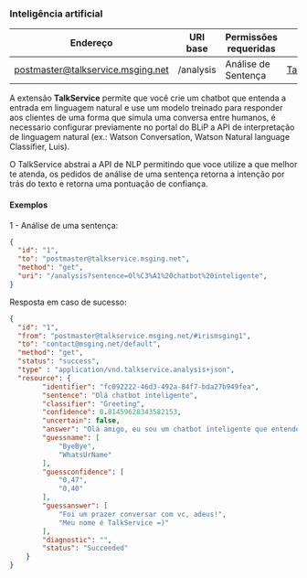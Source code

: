 ### Inteligência artificial
| Endereço                        | URI base     | Permissões requeridas   | C#                     |
|---------------------------------|--------------|-------------------------|------------------------|
| postmaster@talkservice.msging.net | /analysis       | Análise de Sentença      | [TalkServiceExtension](https://github.com/takenet/messaginghub-client-csharp/blob/master/src/Takenet.MessagingHub.Client/Extensions/ArtificialIntelligence/TalkServiceExtension.cs) |

A extensão **TalkService** permite que você crie um chatbot que entenda a entrada em linguagem natural e use um modelo treinado para responder aos clientes de uma forma que simula uma conversa entre humanos, é necessario configurar previamente no portal do BLiP a API de interpretação de linguagem natural (ex.: Watson Conversation, Watson Natural language Classifier, Luis).

O TalkService abstrai a API de NLP permitindo que voce utilize a que melhor te atenda, os pedidos de análise de uma sentença retorna a intenção por trás do texto e retorna uma pontuação de confiança.

#### Exemplos

1 - Análise de uma sentença:
```json
{  
  "id": "1",
  "to": "postmaster@talkservice.msging.net",
  "method": "get",
  "uri": "/analysis?sentence=Ol%C3%A1%20chatbot%20inteligente",
}
```
Resposta em caso de sucesso:
```json
{
  "id": "1",
  "from": "postmaster@talkservice.msging.net/#irismsging1",
  "to": "contact@msging.net/default",
  "method": "get",
  "status": "success",
  "type" : "application/vnd.talkservice.analysis+json",
  "resource": {
        "identifier": "fc092222-46d3-492a-84f7-bda27b949fea",
        "sentence": "Olá chatbot inteligente",
        "classifier": "Greeting",
        "confidence": 0.81459628343582153,
        "uncertain": false,
        "answer": "Olá amigo, eu sou um chatbot inteligente que entende linguagem natural.",
        "guessname": [
            "ByeBye",
            "WhatsUrName"
        ],
        "guessconfidence": [
            "0,47",
            "0,40"
        ],
        "guessanswer": [
            "Foi um prazer conversar com vc, adeus!",
            "Meu nome é TalkService =)"
        ],
        "diagnostic": "",
        "status": "Succeeded"
    }
}
```